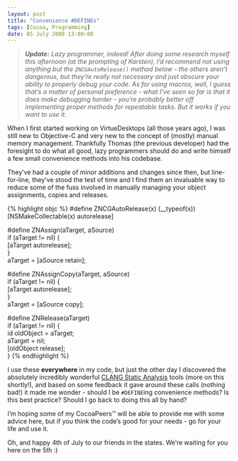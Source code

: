 ```yaml
---
layout: post
title: "Convenience #DEFINEs"
tags: [Cocoa, Programming]
date: 05 July 2008 13:00:00
---
```


> ***Update:** Lazy programmer, indeed! After doing some research myself this afternoon (at the prompting of Karsten), I’d recommend not using anything but the `ZNCGAutoRelease()` method below - the others aren’t dangerous, but they’re really not necessary and just obscure your ability to properly debug your code. As for using macros, well, I guess that’s a matter of personal preference - what I’ve seen so far is that it does make debugging harder - you’re probably better off implementing proper methods for repeatable tasks. But it works if you want to use it.*

When I first started working on VirtueDesktops (all those years ago), I was still new to Objective-C and very new to the concept of (mostly) manual memory management. Thankfully Thomas (the previous developer) had the foresight to do what all good, lazy programmers should do and write himself a few small convenience methods into his codebase.

They’ve had a couple of minor additions and changes since then, but line-for-line, they’ve stood the test of time and I find them an invaluable way to reduce some of the fuss involved in manually managing your object assignments, copies and releases.

{% highlight objc %}
#define ZNCGAutoRelease(x) (__typeof(x))[NSMakeCollectable(x) autorelease]

#define ZNAssign(aTarget, aSource)  \
if (aTarget != nil) {               \
    [aTarget autorelease];          \
}                                   \
aTarget = [aSource retain];

#define ZNAssignCopy(aTarget, aSource)  \
if (aTarget != nil) {                   \
    [aTarget autorelease];              \
}                                       \
aTarget = [aSource copy];

#define ZNRelease(aTarget)          \
if (aTarget != nil) {               \
    id oldObject = aTarget;     \
    aTarget = nil;                  \
    [oldObject release];            \
}
{% endhighlight %}

I use these **everywhere** in my code, but just the other day I discovered the absolutely incredibly wonderful [CLANG Static Analysis][1] tools (more on this shortly!), and based on some feedback it gave around these calls (nothing bad!) it made me wonder - should I be `#DEFINE`ing convenience methods? Is this best practice? Should I go back to doing this all by hand?

I’m hoping some of my CocoaPeers™ will be able to provide me with some advice here, but if you think the code’s good for your needs - go for your life and use it.

Oh, and happy 4th of July to our friends in the states. We’re waiting for you here on the 5th :)

 [1]: http://clang.llvm.org/StaticAnalysis.html